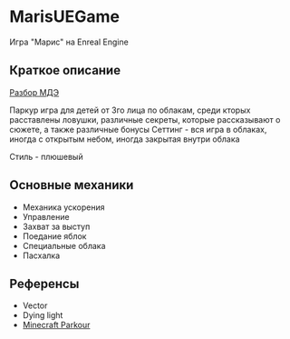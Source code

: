 # MarisUEGame
Игра "Марис" на Enreal Engine 

## Краткое описание
[Разбор МДЭ](МДЭ.pptx)

Паркур игра для детей от 3го лица по облакам, среди кторых расставлены ловушки, различные секреты, которые рассказывают о сюжете, а также различные бонусы
Сеттинг - вся игра в облаках, иногда с открытым небом, иногда закрытая внутри облака

Стиль - плюшевый

## Основные механики
* Механика ускорения
* Управление
* Захват за выступ
* Поедание яблок
* Специальные облака
* Пасхалка

## Референсы 
* Vector
* Dying light
* [Minecraft Parkour](https://www.minecraftmaps.com/finding-maps/find-the-button-by-icemaster1294)

